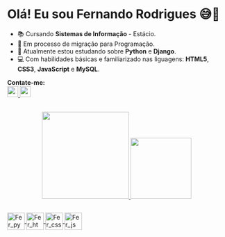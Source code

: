 # Olá! Eu sou Fernando Rodrigues 😅👋

- 📚 Cursando **Sistemas de Informação** - Estácio.
- 🔀 Em processo de migração para Programação.
- 🐍 Atualmente estou estudando sobre **Python** e **Django**.
- 💻 Com habilidades básicas e familiarizado   nas liguagens: **HTML5**, **CSS3**, **JavaScript** e **MySQL**.

<div style="display: inline_block">
  
**Contate-me:** <br>
   <a href="https://www.linkedin.com/in/fernandorodriguessti" target="_blank">
    <img height="25em" src="https://img.shields.io/badge/LinkedIn-0077B5?style=for-the-badge&logo=linkedin&logoColor=white"/>
   <a href="malito:fernandorodrigues.dasilva@outlook.com.br">
    <img height="25em" src="https://img.shields.io/badge/Microsoft_Outlook-0078D4?style=for-the-badge&logo=microsoft-outlook&logoColor=white"/>        
</div><br>

<div align="center">
  <a href="https://github.com/rodriguesFern">
  <img height="200em" src="https://github-readme-stats.vercel.app/api?username=rodriguesFern&show_icons=true&theme=dark&include_all_commits=true&count_private=true"/>
    <img height="140em" src="https://github-readme-stats.vercel.app/api/top-langs/?username=rodriguesFern&layout=compact&theme=dark"/>
</div>
  
##  
<div style="display: inline_block">
  <img align="center" alt="Fer_py" height="40" width="40"
       src="https://cdn.jsdelivr.net/gh/devicons/devicon/icons/python/python-original.svg">
  <img align="center" alt="Fer_html" height="40" width="40"
       src="https://cdn.jsdelivr.net/gh/devicons/devicon/icons/html5/html5-original.svg">
  <img align="center" alt="Fer_css" height="40" width="40"
       src="https://cdn.jsdelivr.net/gh/devicons/devicon/icons/css3/css3-original.svg">
  <img align="center" alt="Fer_js" height="40" width="40"
       src="https://cdn.jsdelivr.net/gh/devicons/devicon/icons/javascript/javascript-original.svg">
</div>

